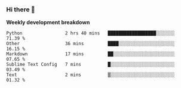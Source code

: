 ### Hi there 👋


**Weekly development breakdown**

<!--START_SECTION:waka-->
```text
Python                2 hrs 40 mins   ██████████████████░░░░░░░   71.39 % 
Other                 36 mins         ████░░░░░░░░░░░░░░░░░░░░░   16.15 % 
Markdown              17 mins         ██░░░░░░░░░░░░░░░░░░░░░░░   07.65 % 
Sublime Text Config   7 mins          █░░░░░░░░░░░░░░░░░░░░░░░░   03.49 % 
Text                  2 mins          ▒░░░░░░░░░░░░░░░░░░░░░░░░   01.32 % 
```
<!--END_SECTION:waka-->
